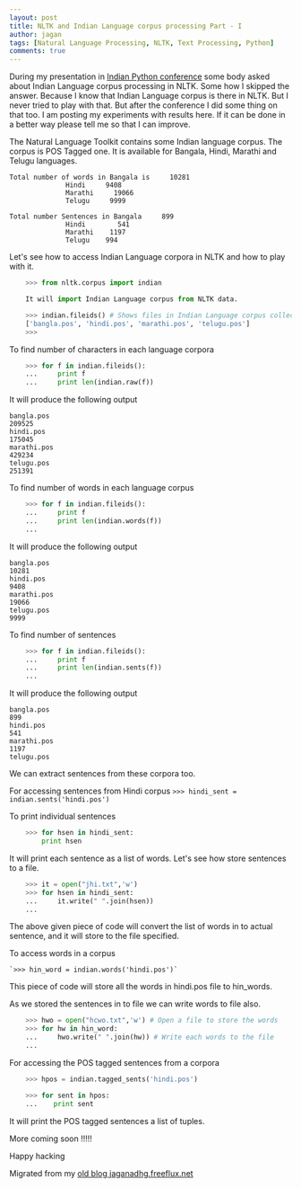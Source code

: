 ```yaml
---
layout: post
title: NLTK and Indian Language corpus processing Part - I
author: jagan
tags: [Natural Language Processing, NLTK, Text Processing, Python]
comments: true
---
```

During my presentation in [Indian Python conference](http://in.pycon.org/2009) some body asked about Indian Language corpus processing in NLTK. Some how I skipped the answer. Because I know that Indian Language corpus is there in NLTK. But I never tried to play with that. But after the conference I did some thing on that too. I am posting my experiments with results here. If it can be done in a better way please tell me so that I can improve. 

The Natural Language Toolkit contains some Indian language corpus. The corpus is  POS Tagged one. It is available for Bangala, Hindi, Marathi and Telugu languages. 

    Total number of words in Bangala is     10281
                  Hindi     9408
                  Marathi     19066
                  Telugu     9999

    Total number Sentences in Bangala     899
                  Hindi        541
                  Marathi    1197
                  Telugu    994

Let's see how to access Indian Language corpora in NLTK and how to play with it.

```python
    >>> from nltk.corpus import indian

    It will import Indian Language corpus from NLTK data.

    >>> indian.fileids() # Shows files in Indian Language corpus collection in NLTK
    ['bangla.pos', 'hindi.pos', 'marathi.pos', 'telugu.pos']
    >>> 
```

To find number of characters in each language corpora

```python
    >>> for f in indian.fileids():
    ...     print f
    ...     print len(indian.raw(f)) 
```

It will produce the following output 

    bangla.pos
    209525
    hindi.pos
    175045
    marathi.pos
    429234
    telugu.pos
    251391

To find number of words in each language corpus 

```python
    >>> for f in indian.fileids():
    ...     print f
    ...     print len(indian.words(f))
    ... 
```

It will produce the following output 

    bangla.pos
    10281
    hindi.pos
    9408
    marathi.pos
    19066
    telugu.pos
    9999

To find number of sentences 

```python
    >>> for f in indian.fileids():
    ...     print f
    ...     print len(indian.sents(f))
    ... 
```

It will produce the following output 
    
    bangla.pos
    899
    hindi.pos
    541
    marathi.pos
    1197
    telugu.pos


We can extract sentences from these corpora too.

For accessing sentences from Hindi corpus 
    `>>> hindi_sent = indian.sents('hindi.pos')`

To print individual sentences 

```python
    >>> for hsen in hindi_sent:
        print hsen
```

It will print each sentence as a list of words. Let's see how store sentences to a file. 

```python
    >>> it = open("jhi.txt",'w')
    >>> for hsen in hindi_sent:
    ...     it.write(" ".join(hsen))
    ... 
```

The above given piece of code will convert the list of words in to actual sentence, and it will store to the file specified.


To access words in a corpus 

    `>>> hin_word = indian.words('hindi.pos')`

This piece of code will store all the words in hindi.pos file to hin_words.


As we stored the sentences in to file we can write words to file also.

```python
    >>> hwo = open("hcwo.txt",'w') # Open a file to store the words
    >>> for hw in hin_word:
    ...     hwo.write(" ".join(hw)) # Write each words to the file
    ...
```

For accessing the POS tagged sentences from a corpora

```python
    >>> hpos = indian.tagged_sents('hindi.pos')

    >>> for sent in hpos:
    ...    print sent
```

It will print the POS tagged sentences a list of tuples.

More coming soon !!!!!

Happy hacking


Migrated from my [old blog jaganadhg.freeflux.net](https://web.archive.org/web/20160323193721/http://jaganadhg.freeflux.net/blog)
